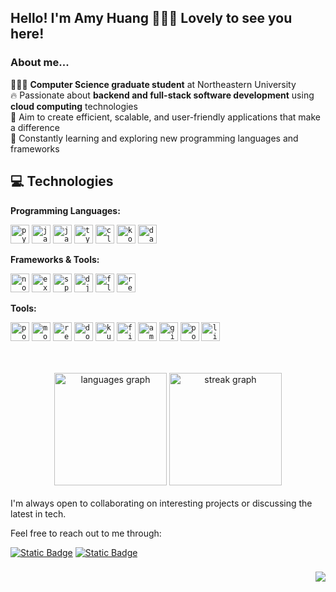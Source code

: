 

## Hello! I'm Amy Huang 🙋🏻‍♀️ Lovely to see you here!

### About me...
<p>
  
👩🏻‍🎓 **Computer Science graduate student** at Northeastern University <br>
🔥 Passionate about **backend and full-stack software development** using **cloud computing** technologies <br>
🎯 Aim to create efficient, scalable, and user-friendly applications that make a difference <br>
🌱 Constantly learning and exploring new programming languages and frameworks <br>

</p>

## 💻 Technologies

**Programming Languages:**

<code><a href="https://www.python.org/" target="_blank" rel="noopener noreferrer"><img height="30" alt="python logo" src="https://cdn.jsdelivr.net/gh/devicons/devicon/icons/python/python-original.svg"></a></code>
<code><a href="https://www.oracle.com/java/" target="_blank" rel="noopener noreferrer"><img height="30" alt="java logo" src="https://cdn.jsdelivr.net/gh/devicons/devicon/icons/java/java-original.svg"></a></code>
<code><a href="https://developer.mozilla.org/en-US/docs/Web/JavaScript" target="_blank" rel="noopener noreferrer"><img height="30" alt="javascript logo" src="https://skillicons.dev/icons?i=js"></a></code>
<code><a href="https://www.typescriptlang.org/" target="_blank" rel="noopener noreferrer"><img height="30" alt="typescript logo" src="https://skillicons.dev/icons?i=ts"></a></code>
<code><a href="https://en.wikipedia.org/wiki/C_(programming_language)" target="_blank" rel="noopener noreferrer"><img height="30" alt="c logo" src="https://cdn.jsdelivr.net/gh/devicons/devicon/icons/c/c-original.svg"></a></code>
<code><a href="https://kotlinlang.org/" target="_blank" rel="noopener noreferrer"><img height="30" alt="kotlin logo" src="https://cdn.jsdelivr.net/gh/devicons/devicon/icons/kotlin/kotlin-original.svg"></a></code>
<code><a href="https://dart.dev/" target="_blank" rel="noopener noreferrer"><img height="30" alt="dart logo" src="https://cdn.jsdelivr.net/gh/devicons/devicon/icons/dart/dart-original.svg"></a></code>


**Frameworks & Tools:**

<code><a href="https://nodejs.org/" target="_blank" rel="noopener noreferrer"><img height="30" alt="nodejs logo" src="https://skillicons.dev/icons?i=nodejs"></a></code>
<code><a href="https://expressjs.com/" target="_blank" rel="noopener noreferrer"><img height="30" alt="express logo" src="https://skillicons.dev/icons?i=express"></a></code>
<code><a href="https://spring.io/" target="_blank" rel="noopener noreferrer"><img height="30" alt="spring logo" src="https://cdn.jsdelivr.net/gh/devicons/devicon/icons/spring/spring-original.svg"></a></code>
<code><a href="https://www.djangoproject.com/" target="_blank" rel="noopener noreferrer"><img height="30" alt="django logo" src="https://cdn.jsdelivr.net/gh/devicons/devicon/icons/django/django-plain.svg"></a></code>
<code><a href="https://flutter.dev/" target="_blank" rel="noopener noreferrer"><img height="30" alt="flutter logo" src="https://cdn.jsdelivr.net/gh/devicons/devicon/icons/flutter/flutter-original.svg"></a></code>
<code><a href="https://react.dev/" target="_blank" rel="noopener noreferrer"><img height="30" alt="react logo" src="https://cdn.jsdelivr.net/gh/devicons/devicon/icons/react/react-original.svg"></a></code>

**Tools:**

<code><a href="https://www.postgresql.org/" target="_blank" rel="noopener noreferrer"><img height="30" alt="postgresql logo" src="https://cdn.jsdelivr.net/gh/devicons/devicon/icons/postgresql/postgresql-original.svg"></a></code>
<code><a href="https://www.mongodb.com/" target="_blank" rel="noopener noreferrer"><img height="30" alt="mongodb logo" src="https://cdn.jsdelivr.net/gh/devicons/devicon/icons/mongodb/mongodb-original.svg"></a></code>
<code><a href="https://redis.io/" target="_blank" rel="noopener noreferrer"><img height="30" alt="redis logo" src="https://cdn.jsdelivr.net/gh/devicons/devicon/icons/redis/redis-original.svg"></a></code>
<code><a href="https://www.docker.com/" target="_blank" rel="noopener noreferrer"><img height="30" alt="docker logo" src="https://skillicons.dev/icons?i=docker"></a></code>
<code><a href="https://kubernetes.io/" target="_blank" rel="noopener noreferrer"><img height="30" alt="kubernetes logo" src="https://skillicons.dev/icons?i=kubernetes"></a></code>
<code><a href="https://firebase.google.com/" target="_blank" rel="noopener noreferrer"><img height="30" alt="firebase logo" src="https://cdn.jsdelivr.net/gh/devicons/devicon/icons/firebase/firebase-plain.svg"></a></code>
<code><a href="https://aws.amazon.com/" target="_blank" rel="noopener noreferrer"><img height="30" alt="amazonwebservices logo" src="https://skillicons.dev/icons?i=aws"></a></code>
<code><a href="https://git-scm.com/" target="_blank" rel="noopener noreferrer"><img height="30" alt="git logo" src="https://skillicons.dev/icons?i=git"></a></code>
<code><a href="https://www.postman.com/" target="_blank" rel="noopener noreferrer"><img height="30" alt="postman logo" src="https://skillicons.dev/icons?i=postman"></a></code>
<code><a href="https://www.linux.org/" target="_blank" rel="noopener noreferrer"><img height="30" alt="linux logo" src="https://cdn.jsdelivr.net/gh/devicons/devicon/icons/linux/linux-original.svg"></a></code>

<br>
<br>

<div align="center">
  <img src="https://github-readme-stats.vercel.app/api/top-langs?username=amyhuang95&locale=en&hide_title=false&layout=compact&card_width=320&langs_count=5&theme=default&hide_border=false&order=2&hide=jupyter%20notebook" height="180" alt="languages graph"  />     
  <img src="https://streak-stats.demolab.com?user=amyhuang95&locale=en&mode=weekly&theme=default&hide_border=false&border_radius=5&order=3" height="180" alt="streak graph"  />
</div>

<br>
I'm always open to collaborating on interesting projects or discussing the latest in tech. 

Feel free to reach out to me through:

[![Static Badge](https://img.shields.io/badge/hsinyaohuang-0077B5?style=flat-square&logo=linkedin&logoColor=f5f3f2&logoSize=14&labelColor=0077B5)](https://www.linkedin.com/in/hsinyaohuang/) [![Static Badge](https://img.shields.io/badge/amyhshuang%40gmail.com-D14836?style=flat-square&logo=gmail&logoColor=f5f3f2&logoSize=14&labelColor=D14836)](mailto:amyhshuang@gmail.com)

###
<div align="right">
  <img src="https://visitor-badge.laobi.icu/badge?page_id=amyhuang95.amyhuang95&left_color=dimgrey&right_color=darkorange&left_text=views"  />
</div>

